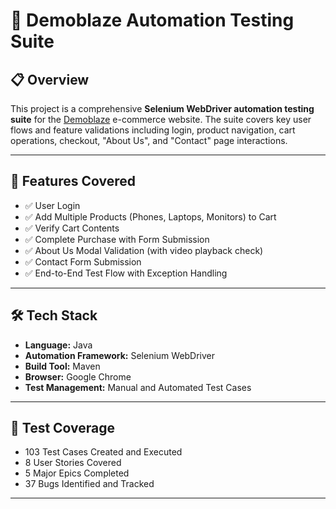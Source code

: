 # 🧪 Demoblaze Automation Testing Suite

## 📋 Overview

This project is a comprehensive **Selenium WebDriver automation testing suite** for the [Demoblaze](https://www.demoblaze.com/) e-commerce website. The suite covers key user flows and feature validations including login, product navigation, cart operations, checkout, "About Us", and "Contact" page interactions.

---

## 🚀 Features Covered

- ✅ User Login
- ✅ Add Multiple Products (Phones, Laptops, Monitors) to Cart
- ✅ Verify Cart Contents
- ✅ Complete Purchase with Form Submission
- ✅ About Us Modal Validation (with video playback check)
- ✅ Contact Form Submission
- ✅ End-to-End Test Flow with Exception Handling

---

## 🛠 Tech Stack

- **Language:** Java
- **Automation Framework:** Selenium WebDriver
- **Build Tool:** Maven
- **Browser:** Google Chrome
- **Test Management:** Manual and Automated Test Cases

---

## 🧪 Test Coverage

- 103 Test Cases Created and Executed
- 8 User Stories Covered
- 5 Major Epics Completed
- 37 Bugs Identified and Tracked

---
